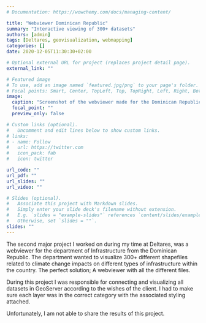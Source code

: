 ```yaml
---
# Documentation: https://wowchemy.com/docs/managing-content/

title: "Webviewer Dominican Republic"
summary: "Interactive viewing of 300+ datasets"
authors: [admin]
tags: [Deltares, geovisualization, webmapping]
categories: []
date: 2020-12-05T11:30:30+02:00

# Optional external URL for project (replaces project detail page).
external_link: ""

# Featured image
# To use, add an image named `featured.jpg/png` to your page's folder.
# Focal points: Smart, Center, TopLeft, Top, TopRight, Left, Right, BottomLeft, Bottom, BottomRight.
image:
  caption: "Screenshot of the webviewer made for the Dominican Republic"
  focal_point: ""
  preview_only: false

# Custom links (optional).
#   Uncomment and edit lines below to show custom links.
# links:
# - name: Follow
#   url: https://twitter.com
#   icon_pack: fab
#   icon: twitter

url_code: ""
url_pdf: ""
url_slides: ""
url_video: ""

# Slides (optional).
#   Associate this project with Markdown slides.
#   Simply enter your slide deck's filename without extension.
#   E.g. `slides = "example-slides"` references `content/slides/example-slides.md`.
#   Otherwise, set `slides = ""`.
slides: ""
---
```

The second major project I worked on during my time at Deltares, was a webviewer for the department of Infrastructure from the Dominican Republic. The department wanted to visualize 300+ different shapefiles related to climate change impacts on different types of infrastructure within the country. The perfect solution; A webviewer with all the different files.

During this project I was responsible for connecting and visualizing all datasets in GeoServer according to the wishes of the client. I had to make sure each layer was in the correct category with the associated styling attached.

Unfortunately, I am not able to share the results of this project.

